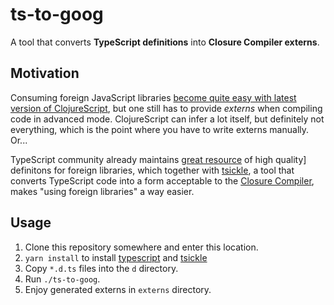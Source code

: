 # ts-to-goog

A tool that converts **TypeScript definitions** into **Closure Compiler externs**.

## Motivation

Consuming foreign JavaScript libraries [become quite easy with latest version of ClojureScript](https://clojurescript.org/news/2017-07-12-clojurescript-is-not-an-island-integrating-node-modules), but one still has to provide *externs* when compiling code in advanced mode. ClojureScript can infer a lot itself, but definitely not everything, which is the point where you have to write externs manually. Or...

TypeScript community already maintains [great resource](https://github.com/DefinitelyTyped/DefinitelyTyped) of high quality] definitons for foreign libraries, which together with [tsickle](https://github.com/angular/tsickle), a tool that converts TypeScript code into a form acceptable to the [Closure Compiler](https://github.com/google/closure-compiler/), makes "using foreign libraries" a way easier.

## Usage

 1. Clone this repository somewhere and enter this location.
 1. `yarn install` to install [typescript](https://www.typescriptlang.org/) and [tsickle](https://github.com/angular/tsickle)
 1. Copy `*.d.ts` files into the `d` directory.
 1. Run `./ts-to-goog`.
 1. Enjoy generated externs in `externs` directory.
